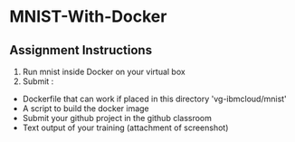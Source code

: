 # MNIST-With-Docker

## Assignment Instructions

1. Run mnist inside Docker on your virtual box
2. Submit :
  - Dockerfile that can work if placed in this directory 'vg-ibmcloud/mnist'
  - A script to build the docker image
  - Submit your github project in the github classroom
  - Text output of your training (attachment of screenshot)
